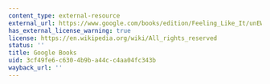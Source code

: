 ```yaml
---
content_type: external-resource
external_url: https://www.google.com/books/edition/Feeling_Like_It/unEWEAAAQBAJ?hl=en&gbpv=1
has_external_license_warning: true
license: https://en.wikipedia.org/wiki/All_rights_reserved
status: ''
title: Google Books
uid: 3cf49fe6-c630-4b9b-a44c-c4aa04fc343b
wayback_url: ''
---
```

